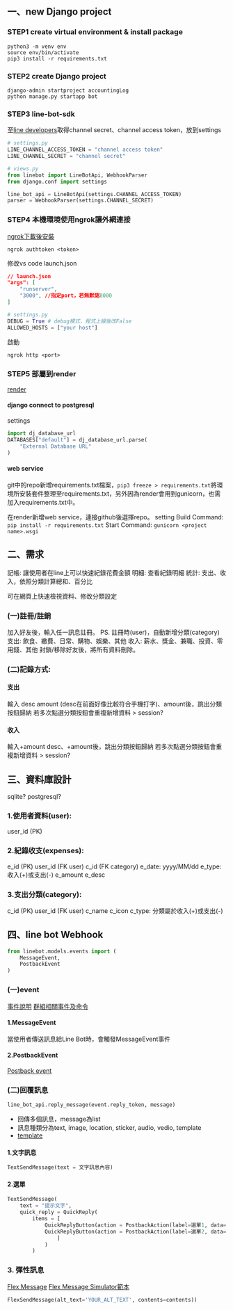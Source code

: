 ## 一、new Django project
### STEP1 create virtual environment & install package
```shell
python3 -m venv env
source env/bin/activate
pip3 install -r requirements.txt
```

### STEP2 create Django project
```shell
django-admin startproject accountingLog
python manage.py startapp bot
```

### STEP3 line-bot-sdk
至[line developers](https://developers.line.me/console/)取得channel secret、channel access token，放到settings
```python
# settings.py
LINE_CHANNEL_ACCESS_TOKEN = "channel access token"
LINE_CHANNEL_SECRET = "channel secret"
```
```python
# views.py
from linebot import LineBotApi, WebhookParser
from django.conf import settings

line_bot_api = LineBotApi(settings.CHANNEL_ACCESS_TOKEN)
parser = WebhookParser(settings.CHANNEL_SECRET)
```

### STEP4 本機環境使用ngrok讓外網連接
[ngrok下載後安裝](https://ngrok.com/download)
```shell
ngrok authtoken <token>
```

修改vs code launch.json
```json
// launch.json
"args": [
    "runserver",
    "3000", //指定port，若無默認8000
]
```
```python
# settings.py
DEBUG = True # debug模式，程式上線後改False
ALLOWED_HOSTS = ["your host"]
```

啟動
```shell
ngrok http <port>
```
### STEP5 部屬到render
[render](https://dashboard.render.com/)
#### django connect to postgresql
settings
```python
import dj_database_url
DATABASES["default"] = dj_database_url.parse(
    "External Database URL"
)
```

#### web service
git中的repo新增requirements.txt檔案，`pip3 freeze > requirements.txt`將環境所安裝套件整理至requirements.txt，另外因為render會用到gunicorn，也需加入requirements.txt中。

在render新增web service，連接github後選擇repo。
setting
Build Command: `pip install -r requirements.txt`
Start Command: `gunicorn <project name>.wsgi`

## 二、需求
記帳: 讓使用者在line上可以快速紀錄花費金額
明細: 查看紀錄明細
統計: 支出、收入，依照分類計算總和、百分比

可在網頁上快速檢視資料、修改分類設定

### (一)註冊/註銷
加入好友後，輸入任一訊息註冊。
PS. 註冊時(user)，自動新增分類(category)
支出: 飲食、繳費、日常、購物、娛樂、其他
收入: 薪水、獎金、兼職、投資、零用錢、其他
封鎖/移除好友後，將所有資料刪除。

### (二)記錄方式: 
#### 支出
輸入 desc amount (desc在前面好像比較符合手機打字)、amount後，跳出分類按鈕歸納
若多次點選分類按鈕會重複新增資料 > session?

#### 收入
輸入+amount desc、+amount後，跳出分類按鈕歸納
若多次點選分類按鈕會重複新增資料 > session?

## 三、資料庫設計
sqlite? postgresql?
### 1.使用者資料(user):
user_id (PK)

### 2.紀錄收支(expenses):
e_id (PK)
user_id (FK user)
c_id (FK category)
e_date: yyyy/MM/dd
e_type: 收入(+)或支出(-)
e_amount
e_desc

### 3.支出分類(category):
c_id (PK)
user_id (FK user)
c_name
c_icon
c_type: 分類屬於收入(+)或支出(-)

## 四、line bot Webhook
```python
from linebot.models.events import (
    MessageEvent,
    PostbackEvent
)
```

### (一)event
[事件說明](https://ithelp.ithome.com.tw/articles/10229773)
[群組相關事件及命令](https://ithelp.ithome.com.tw/m/articles/10270259)
#### 1.MessageEvent
當使用者傳送訊息給Line Bot時，會觸發MessageEvent事件
#### 2.PostbackEvent
[Postback event](https://ithelp.ithome.com.tw/articles/10302926)

### (二)回覆訊息
```python
line_bot_api.reply_message(event.reply_token, message)
```
* 回傳多個訊息，message為list
* 訊息種類分為text, image, location, sticker, audio, vedio, template
* [template](https://ithelp.ithome.com.tw/articles/10282102?sc=pt)
#### 1.文字訊息
```python
TextSendMessage(text = 文字訊息內容)
```
#### 2.選單
```python
TextSendMessage(
    text = "提示文字",
    quick_reply = QuickReply(
        items = [
            QuickReplyButton(action = PostbackAction(label=選單1, data=json.dumps(data.__dict__))),
            QuickReplyButton(action = PostbackAction(label=選單2, data=json.dumps(data.__dict__))),
                ]
            )
        )
```

### 3. 彈性訊息
[Flex Message](https://developers.line.biz/en/docs/messaging-api/using-flex-messages/)
[Flex Message Simulator範本](https://account.line.biz/login?redirectUri=https%3A%2F%2Fdevelopers.line.biz%2Fflex-simulator%2F%3Fstatus%3Dsuccess)
```python
FlexSendMessage(alt_text='YOUR_ALT_TEXT', contents=contents))
```
